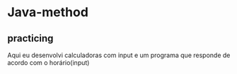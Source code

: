 # Java-method
## practicing
Aqui eu desenvolvi calculadoras com input e um programa que responde de acordo com o horário(input)
